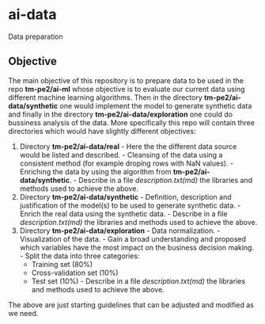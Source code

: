 # ai-data
Data preparation

## Objective
  The main objective of this repository is to prepare data to be used in the repo **tm-pe2/ai-ml** whose objective is to evaluate our current data using different machine learning algorithms. Then in the directory **tm-pe2/ai-data/synthetic** one would implement the model to generate synthetic data and finally in the directory **tm-pe2/ai-data/exploration** one could do bussiness analysis of the data. More specifically this repo will contain three directories which would have slightly different objectives:
  1. Directory **tm-pe2/ai-data/real**
    - Here the the different data source would be listed and described.
    - Cleansing of the data using a consistent method (for example droping rows with NaN values).
    - Enriching the data by using the algorithm from **tm-pe2/ai-data/synthetic**.
    - Describe in a file *description.txt(md)* the libraries and methods used to achieve the above.
  3. Directory **tm-pe2/ai-data/synthetic**
    - Definition, description and justification of the model(s) to be used to generate synthetic data.
    - Enrich the real data using the synthetic data.
    - Describe in a file *description.txt(md)* the libraries and methods used to achieve the above.
  4. Directory **tm-pe2/ai-data/exploration**
    - Data normalization.
    - Visualization of the data.
    - Gain a broad understanding and proposed which variables have the most impact on the business decision making.
    - Split the data into three categories: 
      - Training set (80%)
      - Cross-validation set (10%)
      - Test set (10%)
    - Describe in a file *description.txt(md)* the libraries and methods used to achieve the above.

The above are just starting guidelines that can be adjusted and modified as we need.
